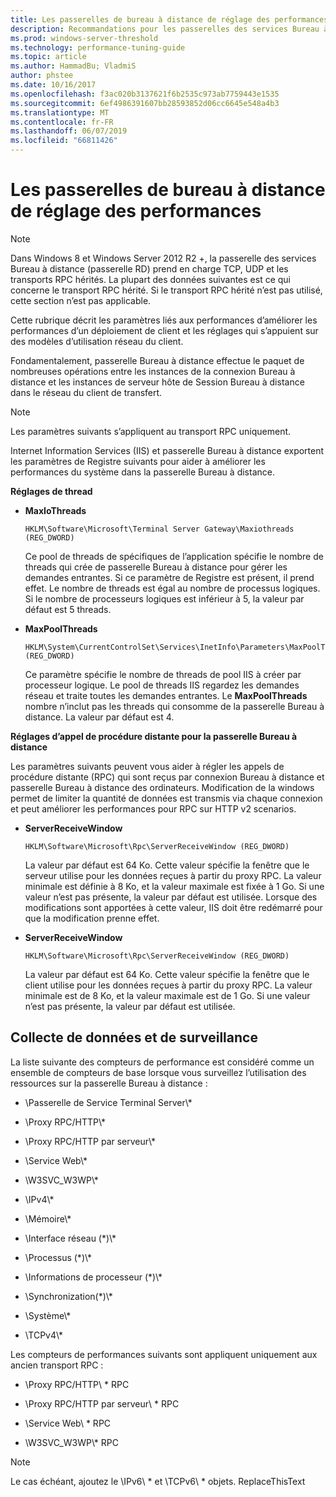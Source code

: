 ```yaml
---
title: Les passerelles de bureau à distance de réglage des performances
description: Recommandations pour les passerelles des services Bureau à distance de réglage des performances
ms.prod: windows-server-threshold
ms.technology: performance-tuning-guide
ms.topic: article
ms.author: HammadBu; VladmiS
author: phstee
ms.date: 10/16/2017
ms.openlocfilehash: f3ac020b3137621f6b2535c973ab7759443e1535
ms.sourcegitcommit: 6ef4986391607bb28593852d06cc6645e548a4b3
ms.translationtype: MT
ms.contentlocale: fr-FR
ms.lasthandoff: 06/07/2019
ms.locfileid: "66811426"
---
```

# <a name="performance-tuning-remote-desktop-gateways"></a>Les passerelles de bureau à distance de réglage des performances

> [!NOTE]
> Dans Windows 8 et Windows Server 2012 R2 +, la passerelle des services Bureau à distance (passerelle RD) prend en charge TCP, UDP et les transports RPC hérités. La plupart des données suivantes est ce qui concerne le transport RPC hérité. Si le transport RPC hérité n’est pas utilisé, cette section n’est pas applicable.

Cette rubrique décrit les paramètres liés aux performances d’améliorer les performances d’un déploiement de client et les réglages qui s’appuient sur des modèles d’utilisation réseau du client.

Fondamentalement, passerelle Bureau à distance effectue le paquet de nombreuses opérations entre les instances de la connexion Bureau à distance et les instances de serveur hôte de Session Bureau à distance dans le réseau du client de transfert.

> [!NOTE]
> Les paramètres suivants s’appliquent au transport RPC uniquement.

Internet Information Services (IIS) et passerelle Bureau à distance exportent les paramètres de Registre suivants pour aider à améliorer les performances du système dans la passerelle Bureau à distance.

**Réglages de thread**

-   **MaxIoThreads**

    ``` syntax
    HKLM\Software\Microsoft\Terminal Server Gateway\Maxiothreads (REG_DWORD)
    ```

    Ce pool de threads de spécifiques de l’application spécifie le nombre de threads qui crée de passerelle Bureau à distance pour gérer les demandes entrantes. Si ce paramètre de Registre est présent, il prend effet. Le nombre de threads est égal au nombre de processus logiques. Si le nombre de processeurs logiques est inférieur à 5, la valeur par défaut est 5 threads.

-   **MaxPoolThreads**

    ``` syntax
    HKLM\System\CurrentControlSet\Services\InetInfo\Parameters\MaxPoolThreads (REG_DWORD)
    ```

    Ce paramètre spécifie le nombre de threads de pool IIS à créer par processeur logique. Le pool de threads IIS regardez les demandes réseau et traite toutes les demandes entrantes. Le **MaxPoolThreads** nombre n’inclut pas les threads qui consomme de la passerelle Bureau à distance. La valeur par défaut est 4.

**Réglages d’appel de procédure distante pour la passerelle Bureau à distance**

Les paramètres suivants peuvent vous aider à régler les appels de procédure distante (RPC) qui sont reçus par connexion Bureau à distance et passerelle Bureau à distance des ordinateurs. Modification de la windows permet de limiter la quantité de données est transmis via chaque connexion et peut améliorer les performances pour RPC sur HTTP v2 scenarios.

-   **ServerReceiveWindow**

    ``` syntax
    HKLM\Software\Microsoft\Rpc\ServerReceiveWindow (REG_DWORD)
    ```

    La valeur par défaut est 64 Ko. Cette valeur spécifie la fenêtre que le serveur utilise pour les données reçues à partir du proxy RPC. La valeur minimale est définie à 8 Ko, et la valeur maximale est fixée à 1 Go. Si une valeur n’est pas présente, la valeur par défaut est utilisée. Lorsque des modifications sont apportées à cette valeur, IIS doit être redémarré pour que la modification prenne effet.

-   **ServerReceiveWindow**

    ``` syntax
    HKLM\Software\Microsoft\Rpc\ServerReceiveWindow (REG_DWORD)
    ```

    La valeur par défaut est 64 Ko. Cette valeur spécifie la fenêtre que le client utilise pour les données reçues à partir du proxy RPC. La valeur minimale est de 8 Ko, et la valeur maximale est de 1 Go. Si une valeur n’est pas présente, la valeur par défaut est utilisée.

## <a name="monitoring-and-data-collection"></a>Collecte de données et de surveillance

La liste suivante des compteurs de performance est considéré comme un ensemble de compteurs de base lorsque vous surveillez l’utilisation des ressources sur la passerelle Bureau à distance :

-   \\Passerelle de Service Terminal Server\\\*

-   \\Proxy RPC/HTTP\\\*

-   \\Proxy RPC/HTTP par serveur\\\*

-   \\Service Web\\\*

-   \\W3SVC\_W3WP\\\*

-   \\IPv4\\\*

-   \\Mémoire\\\*

-   \\Interface réseau (\*)\\\*

-   \\Processus (\*)\\\*

-   \\Informations de processeur (\*)\\\*

-   \\Synchronization(\*)\\\*

-   \\Système\\\*

-   \\TCPv4\\\*

Les compteurs de performances suivants sont appliquent uniquement aux ancien transport RPC :

-   \\Proxy RPC/HTTP\\ \* RPC

-   \\Proxy RPC/HTTP par serveur\\ \* RPC

-   \\Service Web\\ \* RPC

-   \\W3SVC\_W3WP\\\* RPC

> [!NOTE]
> Le cas échéant, ajoutez le \\IPv6\\ \* et \\TCPv6\\ \* objets. ReplaceThisText

